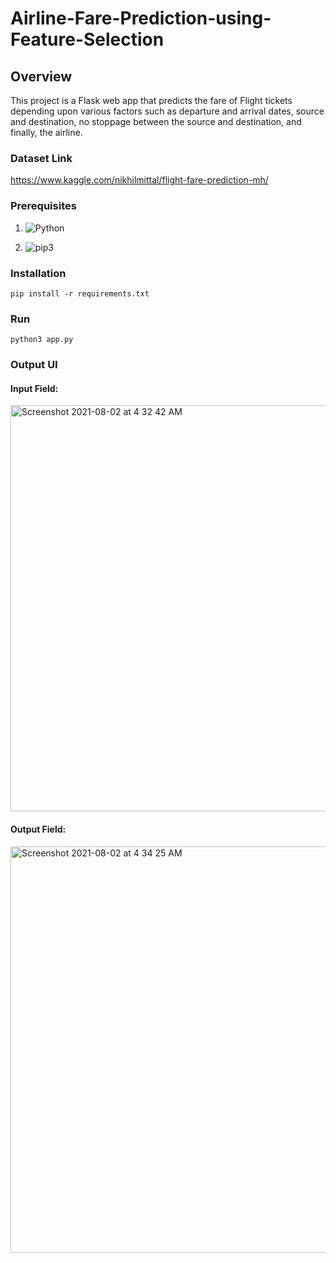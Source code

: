 # Airline-Fare-Prediction-using-Feature-Selection


## Overview

This project is a Flask web app that predicts the fare of Flight tickets depending upon various factors such as departure and arrival dates, source and destination, no stoppage between the source and destination, and finally, the airline.


### Dataset Link

https://www.kaggle.com/nikhilmittal/flight-fare-prediction-mh/

### Prerequisites 
1. ![Python](https://img.shields.io/badge/python-v3.6+-blue.svg) 

2. ![pip3](https://img.shields.io/badge/pip-v21.0+-blue.svg)


### Installation

```
pip install -r requirements.txt
```

### Run
```
python3 app.py
```

### Output UI

#### Input Field:
<img width="650" alt="Screenshot 2021-08-02 at 4 32 42 AM" src="https://user-images.githubusercontent.com/46817661/130082275-bd099f54-26fa-4063-8b5c-fb68c04cf2bd.png">

#### Output Field:
<img width="650" alt="Screenshot 2021-08-02 at 4 34 25 AM" src="https://user-images.githubusercontent.com/46817661/130082329-9967e8f0-4531-4e56-838e-4acc68609ae1.png">




